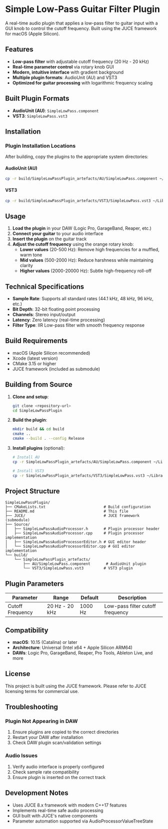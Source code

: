 # Simple Low-Pass Guitar Filter Plugin

A real-time audio plugin that applies a low-pass filter to guitar input with a GUI knob to control the cutoff frequency. Built using the JUCE framework for macOS (Apple Silicon).

## Features

- **Low-pass filter** with adjustable cutoff frequency (20 Hz - 20 kHz)
- **Real-time parameter control** via rotary knob GUI
- **Modern, intuitive interface** with gradient background
- **Multiple plugin formats**: AudioUnit (AU) and VST3
- **Optimized for guitar processing** with logarithmic frequency scaling

## Built Plugin Formats

- **AudioUnit (AU)**: `SimpleLowPass.component`
- **VST3**: `SimpleLowPass.vst3`

## Installation

### Plugin Installation Locations

After building, copy the plugins to the appropriate system directories:

#### AudioUnit (AU)
```bash
cp -r build/SimpleLowPassPlugin_artefacts/AU/SimpleLowPass.component ~/Library/Audio/Plug-Ins/Components/
```

#### VST3
```bash
cp -r build/SimpleLowPassPlugin_artefacts/VST3/SimpleLowPass.vst3 ~/Library/Audio/Plug-Ins/VST3/
```

## Usage

1. **Load the plugin** in your DAW (Logic Pro, GarageBand, Reaper, etc.)
2. **Connect your guitar** to your audio interface
3. **Insert the plugin** on the guitar track
4. **Adjust the cutoff frequency** using the orange rotary knob:
   - **Lower values** (20-500 Hz): Remove high frequencies for a muffled, warm tone
   - **Mid values** (500-2000 Hz): Reduce harshness while maintaining clarity
   - **Higher values** (2000-20000 Hz): Subtle high-frequency roll-off

## Technical Specifications

- **Sample Rate**: Supports all standard rates (44.1 kHz, 48 kHz, 96 kHz, etc.)
- **Bit Depth**: 32-bit floating point processing
- **Channels**: Stereo input/output
- **Latency**: Zero latency (real-time processing)
- **Filter Type**: IIR Low-pass filter with smooth frequency response

## Build Requirements

- macOS (Apple Silicon recommended)
- Xcode (latest version)
- CMake 3.15 or higher
- JUCE framework (included as submodule)

## Building from Source

1. **Clone and setup**:
   ```bash
   git clone <repository-url>
   cd SimpleLowPassPlugin
   ```

2. **Build the plugin**:
   ```bash
   mkdir build && cd build
   cmake ..
   cmake --build . --config Release
   ```

3. **Install plugins** (optional):
   ```bash
   # Install AU
   cp -r SimpleLowPassPlugin_artefacts/AU/SimpleLowPass.component ~/Library/Audio/Plug-Ins/Components/
   
   # Install VST3
   cp -r SimpleLowPassPlugin_artefacts/VST3/SimpleLowPass.vst3 ~/Library/Audio/Plug-Ins/VST3/
   ```

## Project Structure

```
SimpleLowPassPlugin/
├── CMakeLists.txt                          # Build configuration
├── README.md                               # This file
├── JUCE/                                   # JUCE framework (submodule)
├── Source/
│   ├── SimpleLowPassAudioProcessor.h       # Plugin processor header
│   ├── SimpleLowPassAudioProcessor.cpp     # Plugin processor implementation
│   ├── SimpleLowPassAudioProcessorEditor.h # GUI editor header
│   └── SimpleLowPassAudioProcessorEditor.cpp # GUI editor implementation
└── build/
    └── SimpleLowPassPlugin_artefacts/
        ├── AU/SimpleLowPass.component       # AudioUnit plugin
        └── VST3/SimpleLowPass.vst3         # VST3 plugin
```

## Plugin Parameters

| Parameter | Range | Default | Description |
|-----------|-------|---------|-------------|
| Cutoff Frequency | 20 Hz - 20 kHz | 1000 Hz | Low-pass filter cutoff frequency |

## Compatibility

- **macOS**: 10.15 (Catalina) or later
- **Architecture**: Universal (Intel x64 + Apple Silicon ARM64)
- **DAWs**: Logic Pro, GarageBand, Reaper, Pro Tools, Ableton Live, and more

## License

This project is built using the JUCE framework. Please refer to JUCE licensing terms for commercial use.

## Troubleshooting

### Plugin Not Appearing in DAW
1. Ensure plugins are copied to the correct directories
2. Restart your DAW after installation
3. Check DAW plugin scan/validation settings

### Audio Issues
1. Verify audio interface is properly configured
2. Check sample rate compatibility
3. Ensure plugin is inserted on the correct track

## Development Notes

- Uses JUCE 8.x framework with modern C++17 features
- Implements real-time safe audio processing
- GUI built with JUCE's native components
- Parameter automation supported via AudioProcessorValueTreeState 